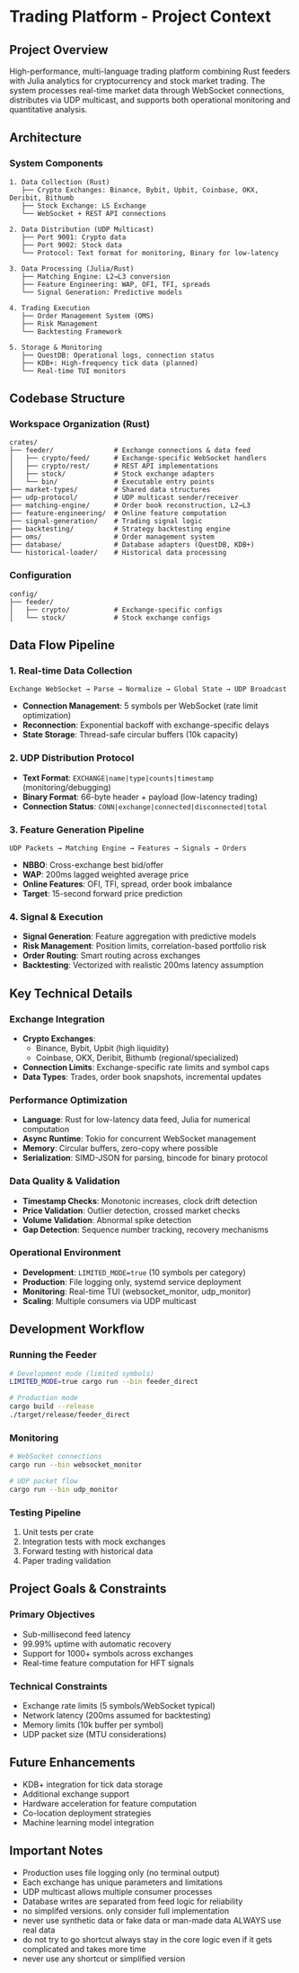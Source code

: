 # Trading Platform - Project Context

## Project Overview
High-performance, multi-language trading platform combining Rust feeders with Julia analytics for cryptocurrency and stock market trading. The system processes real-time market data through WebSocket connections, distributes via UDP multicast, and supports both operational monitoring and quantitative analysis.

## Architecture

### System Components
```
1. Data Collection (Rust)
   ├── Crypto Exchanges: Binance, Bybit, Upbit, Coinbase, OKX, Deribit, Bithumb
   ├── Stock Exchange: LS Exchange
   └── WebSocket + REST API connections

2. Data Distribution (UDP Multicast)
   ├── Port 9001: Crypto data
   ├── Port 9002: Stock data
   └── Protocol: Text format for monitoring, Binary for low-latency

3. Data Processing (Julia/Rust)
   ├── Matching Engine: L2→L3 conversion
   ├── Feature Engineering: WAP, OFI, TFI, spreads
   └── Signal Generation: Predictive models

4. Trading Execution
   ├── Order Management System (OMS)
   ├── Risk Management
   └── Backtesting Framework

5. Storage & Monitoring
   ├── QuestDB: Operational logs, connection status
   ├── KDB+: High-frequency tick data (planned)
   └── Real-time TUI monitors
```

## Codebase Structure

### Workspace Organization (Rust)
```
crates/
├── feeder/               # Exchange connections & data feed
│   ├── crypto/feed/      # Exchange-specific WebSocket handlers
│   ├── crypto/rest/      # REST API implementations
│   ├── stock/            # Stock exchange adapters
│   └── bin/              # Executable entry points
├── market-types/         # Shared data structures
├── udp-protocol/         # UDP multicast sender/receiver
├── matching-engine/      # Order book reconstruction, L2→L3
├── feature-engineering/  # Online feature computation
├── signal-generation/    # Trading signal logic
├── backtesting/          # Strategy backtesting engine
├── oms/                  # Order management system
├── database/             # Database adapters (QuestDB, KDB+)
└── historical-loader/    # Historical data processing
```

### Configuration
```
config/
├── feeder/
│   ├── crypto/           # Exchange-specific configs
│   └── stock/            # Stock exchange configs
```

## Data Flow Pipeline

### 1. Real-time Data Collection
```
Exchange WebSocket → Parse → Normalize → Global State → UDP Broadcast
```
- **Connection Management**: 5 symbols per WebSocket (rate limit optimization)
- **Reconnection**: Exponential backoff with exchange-specific delays
- **State Storage**: Thread-safe circular buffers (10k capacity)

### 2. UDP Distribution Protocol
- **Text Format**: `EXCHANGE|name|type|counts|timestamp` (monitoring/debugging)
- **Binary Format**: 66-byte header + payload (low-latency trading)
- **Connection Status**: `CONN|exchange|connected|disconnected|total`

### 3. Feature Generation Pipeline
```
UDP Packets → Matching Engine → Features → Signals → Orders
```
- **NBBO**: Cross-exchange best bid/offer
- **WAP**: 200ms lagged weighted average price
- **Online Features**: OFI, TFI, spread, order book imbalance
- **Target**: 15-second forward price prediction

### 4. Signal & Execution
- **Signal Generation**: Feature aggregation with predictive models
- **Risk Management**: Position limits, correlation-based portfolio risk
- **Order Routing**: Smart routing across exchanges
- **Backtesting**: Vectorized with realistic 200ms latency assumption

## Key Technical Details

### Exchange Integration
- **Crypto Exchanges**:
  - Binance, Bybit, Upbit (high liquidity)
  - Coinbase, OKX, Deribit, Bithumb (regional/specialized)
- **Connection Limits**: Exchange-specific rate limits and symbol caps
- **Data Types**: Trades, order book snapshots, incremental updates

### Performance Optimization
- **Language**: Rust for low-latency data feed, Julia for numerical computation
- **Async Runtime**: Tokio for concurrent WebSocket management
- **Memory**: Circular buffers, zero-copy where possible
- **Serialization**: SIMD-JSON for parsing, bincode for binary protocol

### Data Quality & Validation
- **Timestamp Checks**: Monotonic increases, clock drift detection
- **Price Validation**: Outlier detection, crossed market checks
- **Volume Validation**: Abnormal spike detection
- **Gap Detection**: Sequence number tracking, recovery mechanisms

### Operational Environment
- **Development**: `LIMITED_MODE=true` (10 symbols per category)
- **Production**: File logging only, systemd service deployment
- **Monitoring**: Real-time TUI (websocket_monitor, udp_monitor)
- **Scaling**: Multiple consumers via UDP multicast

## Development Workflow

### Running the Feeder
```bash
# Development mode (limited symbols)
LIMITED_MODE=true cargo run --bin feeder_direct

# Production mode
cargo build --release
./target/release/feeder_direct
```

### Monitoring
```bash
# WebSocket connections
cargo run --bin websocket_monitor

# UDP packet flow
cargo run --bin udp_monitor
```

### Testing Pipeline
1. Unit tests per crate
2. Integration tests with mock exchanges
3. Forward testing with historical data
4. Paper trading validation

## Project Goals & Constraints

### Primary Objectives
- Sub-millisecond feed latency
- 99.99% uptime with automatic recovery
- Support for 1000+ symbols across exchanges
- Real-time feature computation for HFT signals

### Technical Constraints
- Exchange rate limits (5 symbols/WebSocket typical)
- Network latency (200ms assumed for backtesting)
- Memory limits (10k buffer per symbol)
- UDP packet size (MTU considerations)

## Future Enhancements
- KDB+ integration for tick data storage
- Additional exchange support
- Hardware acceleration for feature computation
- Co-location deployment strategies
- Machine learning model integration

## Important Notes
- Production uses file logging only (no terminal output)
- Each exchange has unique parameters and limitations
- UDP multicast allows multiple consumer processes
- Database writes are separated from feed logic for reliability
- no simplifed versions. only consider full implementation
- never use synthetic data or fake data or man-made data ALWAYS use real data
- do not try to go shortcut always stay in the core logic even if it gets complicated and takes more time
- never use any shortcut or simplified version
